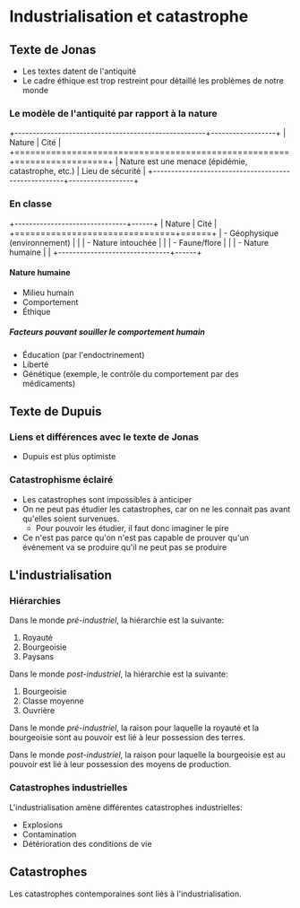 # Industrialisation et catastrophe

## Texte de Jonas

- Les textes datent de l'antiquité
- Le cadre éthique est trop restreint pour détaillé les problèmes de notre monde

### Le modèle de l'antiquité par rapport à la nature

+-----------------------------------------------------+------------------+
| Nature                                              | Cité             |
+=====================================================+==================+
| Nature est une menace (épidémie, catastrophe, etc.) | Lieu de sécurité |
+-----------------------------------------------------+------------------+

### En classe

+-------------------------------+------+
| Nature                        | Cité |
+===============================+======+
| - Géophysique (environnement) |      |
| - Nature intouchée            |      |
| - Faune/flore                 |      |
| - Nature humaine              |      |
+-------------------------------+------+

#### Nature humaine

- Milieu humain
- Comportement
- Éthique

##### Facteurs pouvant souiller le comportement humain

- Éducation (par l'endoctrinement)
- Liberté
- Génétique (exemple, le contrôle du comportement par des médicaments)

## Texte de Dupuis

### Liens et différences avec le texte de Jonas

- Dupuis est plus optimiste

### Catastrophisme éclairé

- Les catastrophes sont impossibles à anticiper
- On ne peut pas étudier les catastrophes, car on ne les connait pas avant 
  qu'elles soient survenues.
    - Pour pouvoir les étudier, il faut donc imaginer le pire
- Ce n'est pas parce qu'on n'est pas capable de prouver qu'un événement va se 
  produire qu'il ne peut pas se produire

## L'industrialisation


### Hiérarchies

Dans le monde *pré-industriel*, la hiérarchie est la suivante:

1. Royauté
2. Bourgeoisie
3. Paysans

Dans le monde *post-industriel*, la hiérarchie est la suivante:

1. Bourgeoisie
2. Classe moyenne
3. Ouvrière

Dans le monde *pré-industriel*, la raison pour laquelle la royauté et la bourgeoisie sont au pouvoir est lié à leur possession des terres.

Dans le monde *post-industriel*, la raison pour laquelle la bourgeoisie est au pouvoir est lié à leur possession des moyens de production.

### Catastrophes industrielles

L'industrialisation amène différentes catastrophes industrielles:

- Explosions
- Contamination
- Détérioration des conditions de vie

## Catastrophes

Les catastrophes contemporaines sont liés à l'industrialisation.

